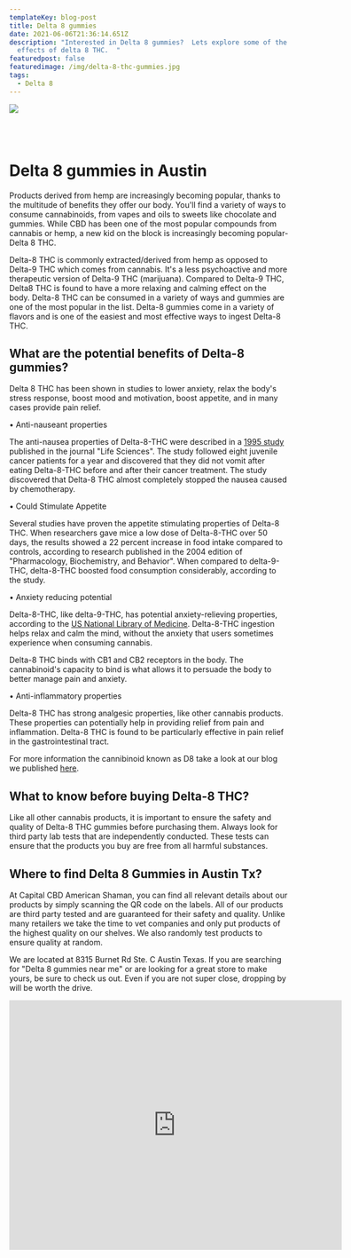 ```yaml
---
templateKey: blog-post
title: Delta 8 gummies
date: 2021-06-06T21:36:14.651Z
description: "Interested in Delta 8 gummies?  Lets explore some of the possible
  effects of delta 8 THC.  "
featuredpost: false
featuredimage: /img/delta-8-thc-gummies.jpg
tags:
  - Delta 8
---
```

![](/img/delta-8-thc-gummies.jpg)

<br><br>

# D﻿elta 8 gummies in Austin

Products derived from hemp are increasingly becoming popular, thanks to the multitude of benefits they offer our body.  You'll find a variety of ways to consume cannabinoids, from vapes and oils to sweets like chocolate and gummies.  While CBD has been one of the most popular compounds from cannabis or hemp, a new kid on the block is increasingly becoming popular- Delta 8 THC.

Delta-8 THC is commonly extracted/derived from hemp as opposed to Delta-9 THC which comes from cannabis.  It's a less psychoactive and more therapeutic version of Delta-9 THC (marijuana).  Compared to Delta-9 THC, Delta8 THC is found to have a more relaxing and calming effect on the body.  Delta-8 THC can be consumed in a variety of ways and gummies are one of the most popular in the list.  Delta-8 gummies come in a variety of flavors and is one of the easiest and most effective ways to ingest Delta-8 THC. 

## What are the potential benefits of Delta-8 gummies?

Delta 8 THC has been shown in studies to lower anxiety, relax the body's stress response, boost mood and motivation, boost appetite, and in many cases provide pain relief.

•	Anti-nauseant properties

The anti-nausea properties of Delta-8-THC were described in a [1995 study](https://www.sciencedirect.com/science/article/abs/pii/002432059500194B?via%3Dihubhttps://www.sciencedirect.com/science/article/abs/pii/002432059500194B?via%3Dihub) published in the journal "Life Sciences".  The study followed eight juvenile cancer patients for a year and discovered that they did not vomit after eating Delta-8-THC before and after their cancer treatment.  The study discovered that Delta-8 THC almost completely stopped the nausea caused by chemotherapy. 

•	Could Stimulate Appetite 

Several studies have proven the appetite stimulating properties of Delta-8 THC.  When researchers gave mice a low dose of Delta-8-THC over 50 days, the results showed a 22 percent increase in food intake compared to controls, according to research published in the 2004 edition of "Pharmacology, Biochemistry, and Behavior".  When compared to delta-9-THC, delta-8-THC boosted food consumption considerably, according to the study.   

 •	Anxiety reducing potential

Delta-8-THC, like delta-9-THC, has potential anxiety-relieving properties, according to the [US National Library of Medicine](https://pubchem.ncbi.nlm.nih.gov/compound/delta8-THC).  Delta-8-THC ingestion helps relax and calm the mind, without the anxiety that users sometimes experience when consuming cannabis.

Delta-8 THC binds with CB1 and CB2 receptors in the body.  The cannabinoid's capacity to bind is what allows it to persuade the body to better manage pain and anxiety.

•	Anti-inflammatory properties

Delta-8 THC has strong analgesic properties, like other cannabis products.  These properties can potentially help in providing relief from pain and inflammation.  Delta-8 THC is found to be particularly effective in pain relief in the gastrointestinal tract.

For more information the cannibinoid known as D8 take a look at our blog we published [here](https://capitalamericanshaman.com/blog/delta-8/).

## What to know before buying Delta-8 THC?

Like all other cannabis products, it is important to ensure the safety and quality of Delta-8 THC gummies before purchasing them.  Always look for third party lab tests that are independently conducted.  These tests can ensure that the products you buy are free from all harmful substances.

## W﻿here to find Delta 8 Gummies in Austin Tx?

At Capital CBD American Shaman, you can find all relevant details about our products by simply scanning the QR code on the labels.  All of our products are third party tested and are guaranteed for their safety and quality.  Unlike many retailers we take the time to vet companies and only put products of the highest quality on our shelves.  We also randomly test products to ensure quality at random.

W﻿e are located at 8315 Burnet Rd Ste. C Austin Texas.  If you are searching for "Delta 8 gummies near me" or are looking for a great store to make yours, be sure to check us out.   Even if you are not super close, dropping by will be worth the drive.

<center><iframe src="https://www.google.com/maps/embed?pb=!1m18!1m12!1m3!1d3442.5441840515764!2d-97.7283884!3d30.363901699999996!2m3!1f0!2f0!3f0!3m2!1i1024!2i768!4f13.1!3m3!1m2!1s0x8644cb31a4fe226f%3A0x34275657f2964730!2sCapital%20CBD%20American%20Shaman!5e0!3m2!1sen!2sus!4v1667507515248!5m2!1sen!2sus" width="600" height="450" style="border:0;" allowfullscreen="" loading="lazy" referrerpolicy="no-referrer-when-downgrade"></iframe><center/>